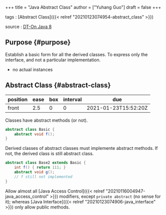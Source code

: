 +++
title = "Java Abstract Class"
author = ["Yuhang Guo"]
draft = false
+++

tags
: [Abstract Class]({{< relref "20210123074954-abstract_class" >}})

source
: [DT-On Java 8](x-devonthink-item://199347D4-709D-41DF-84EA-B02E4E11ACEE)


## Purpose {#purpose}

Establish a basic form for all the derived classes.
To express only the interface, and not a particular implementation.

-   no actual instances


## Abstract Class {#abstract-class}

| position | ease | box | interval | due                  |
|----------|------|-----|----------|----------------------|
| front    | 2.5  | 0   | 0        | 2021-01-23T15:52:20Z |

Classes have abstract methods (or not).

```java
abstract class Basic {
    abstract void f();
}
```

Derived classes of abstract classes must implemente abstract methods.
If not, the derived class is still abstract class.

```java
abstract class Base2 extends Basic {
    int f() { return 111; }
    abstract void g();
    // f still not implemented
}
```

Allow almost all [Java Access Control]({{< relref "20210116004947-java_access_control" >}}) modifiers, except `private abstract` (no sense for it);
whereas [Java Interface]({{< relref "20210123074906-java_interface" >}}) only allow public methods.
